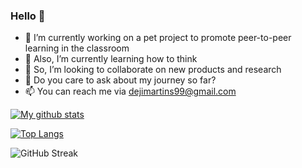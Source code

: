 ### Hello 👋

<!-- **dejmartins/dejmartins** is a ✨ _special_ ✨ repository because its `README.md` (this file) appears on your GitHub profile. -->

<!-- Here are some ideas to get you started: -->

- 🔭 I’m currently working on a pet project to promote peer-to-peer learning in the classroom
- 🌱 Also, I’m currently learning how to think
- 👯 So, I’m looking to collaborate on new products and research
- 💬 Do you care to ask about my journey so far?
- 📫 You can reach me via dejimartins99@gmail.com
<!-- - 🤔 I’m looking for help with ... -->
<!-- - 😄 Pronouns: ... -->
<!-- - ⚡ Fun fact: ... -->

[![My github stats](https://github-readme-stats.vercel.app/api?username=dejmartins&count_private=true&show_icons=true&theme=radical&hide_rank=false)](https://github.com/dejmartins/github-readme-stats)

[![Top Langs](https://github-readme-stats.vercel.app/api/top-langs/?username=dejmartins)](https://github.com/dejmartins/github-readme-stats)

![GitHub Streak](https://github-readme-streak-stats.herokuapp.com/?user=dejmartins)
